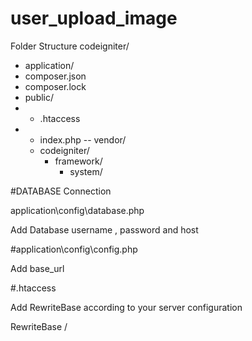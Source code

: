 # user_upload_image

Folder Structure
codeigniter/
- application/
- composer.json
- composer.lock
- public/
-   - .htaccess
-   - index.php
-- vendor/
    - codeigniter/
        - framework/
            - system/


#DATABASE Connection 


application\config\database.php 

Add Database username , password and host

#application\config\config.php 

Add base_url


#.htaccess

Add RewriteBase according to your server configuration 

RewriteBase /

